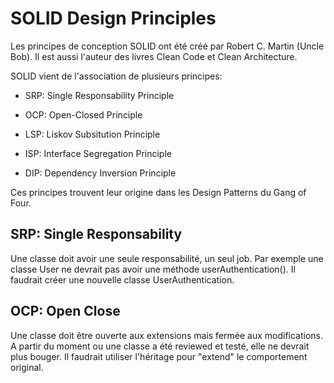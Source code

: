 # SOLID Design Principles

Les principes de conception SOLID ont été créé par Robert C. Martin (Uncle Bob). Il est aussi l'auteur des livres Clean Code et Clean Architecture.

SOLID vient de l'association de plusieurs principes:

- SRP: Single Responsability Principle

- OCP: Open-Closed Principle

- LSP: Liskov Subsitution Principle

- ISP: Interface Segregation Principle

- DIP: Dependency Inversion Principle

Ces principes trouvent leur origine dans les Design Patterns du Gang of Four.

## SRP: Single Responsability

Une classe doit avoir une seule responsabilité, un seul job.
Par exemple une classe User ne devrait pas avoir une méthode userAuthentication(). Il faudrait créer une nouvelle classe UserAuthentication.

## OCP: Open Close

Une classe doit être ouverte aux extensions mais fermée aux modifications.
A partir du moment ou une classe a été reviewed et testé, elle ne devrait plus bouger. Il faudrait utiliser l'héritage pour "extend" le comportement original.
